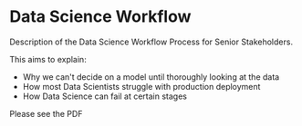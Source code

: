 # Data Science Workflow
Description of the Data Science Workflow Process for Senior Stakeholders.

This aims to explain:
- Why we can't decide on a model until thoroughly looking at the data
- How most Data Scientists struggle with production deployment
- How Data Science can fail at certain stages

Please see the PDF
